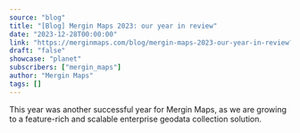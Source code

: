 ```yaml
---
source: "blog"
title: "[Blog] Mergin Maps 2023: our year in review"
date: "2023-12-28T00:00:00"
link: "https://merginmaps.com/blog/mergin-maps-2023-our-year-in-review?utm_source=qgis"
draft: "false"
showcase: "planet"
subscribers: ["mergin_maps"]
author: "Mergin Maps"
tags: []
---
```


This year was another successful year for Mergin Maps, as we are growing to a feature-rich and scalable enterprise geodata collection solution.
